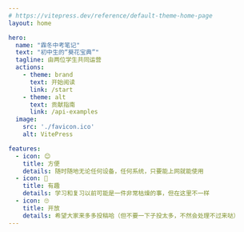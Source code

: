 ```yaml
---
# https://vitepress.dev/reference/default-theme-home-page
layout: home

hero:
  name: "霖冬中考笔记"
  text: "初中生的“葵花宝典”"
  tagline: 由两位学生共同运营
  actions:  
    - theme: brand
      text: 开始阅读
      link: /start
    - theme: alt
      text: 贡献指南
      link: /api-examples
  image:
    src: './favicon.ico'
    alt: VitePress

features:
  - icon: 😊
    title: 方便
    details: 随时随地无论任何设备，任何系统，只要能上网就能使用
  - icon: 🤪
    title: 有趣
    details: 学习和复习以前可能是一件非常枯燥的事，但在这里不一样
  - icon: 🙄
    title: 开放
    details: 希望大家来多多投稿哈（但不要一下子投太多，不然会处理不过来哒）
---
```


